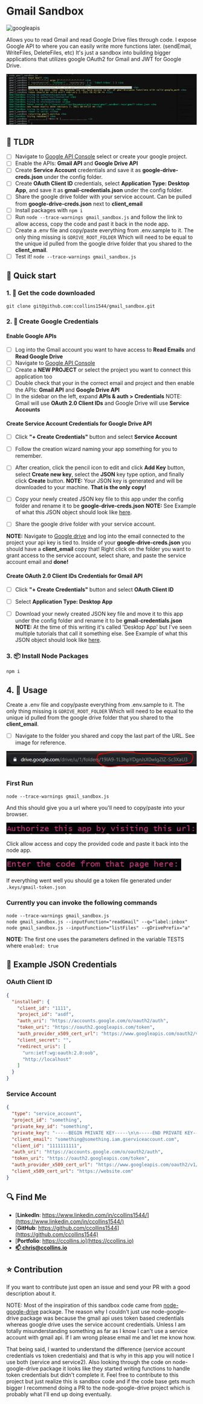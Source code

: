 # Gmail Sandbox

![googleapis](https://img.shields.io/node/v/googleapis?label=googleapis)

Allows you to read Gmail and read Google Drive files through code. I expose Google API to where you can easily write more functions later. (sendEmail, WriteFiles, DeleteFiles, etc) It's just a sandbox into building bigger applications that utilizes google OAuth2 for Gmail and JWT for Google Drive.

![Preview](assets/gmail-sandbox-preview.png)

## 🏃 TLDR

- [ ] Navigate to [Google API Console](https://console.developers.google.com/) select or create your google project.
- [ ] Enable the APIs: **Gmail API** and **Google Drive API**
- [ ] Create **Service Account** credentials and save it as **google-drive-creds.json** under the config folder.
- [ ] Create **OAuth Client ID** credentials, select **Application Type: Desktop App**, and save it as **gmail-credentials.json** under the config folder.
- [ ] Share the google drive folder with your service account. Can be pulled from **google-drive-creds.json** next to **client_email**
- [ ] Install packages with `npm i`
- [ ] Run `node --trace-warnings gmail_sandbox.js` and follow the link to allow access, copy the code and past it back in the node app.
- [ ] Create a .env file and copy/paste everything from .env.sample to it. The only thing missing is `GDRIVE_ROOT_FOLDER` Which will need to be equal to the unique id pulled from the google drive folder that you shared to the **client_email**.
- [ ] Test it! `node --trace-warnings gmail_sandbox.js`

## 🚀 Quick start

### 1. 💾 Get the code downloaded

```shell
git clone git@github.com:ccollins1544/gmail_sandbox.git

```

### 2. 📜 Create Google Credentials 

#### Enable Google APIs

- [ ] Log into the Gmail account you want to have access to **Read Emails** and **Read Google Drive**
- [ ] Navigate to [Google API Console](https://console.developers.google.com/)
- [ ] Create a **NEW PROJECT** or select the project you want to connect this application too
- [ ] Double check that your in the correct email and project and then enable the APIs: **Gmail API** and **Google Drive API**
- [ ] In the sidebar on the left, expand **APIs & auth > Credentials**
NOTE: Gmail will use **OAuth 2.0 Client IDs** and Google Drive will use **Service Accounts**

#### Create Service Account Credentials for Google Drive API

- [ ] Click **"+ Create Credentials"** button and select **Service Account**
- [ ] Follow the creation wizard naming your app something for you to remember.
- [ ] After creation, click the pencil icon to edit and click **Add Key** button, select **Create new key**, select the **JSON** key type option, and finally click **Create** button.
**NOTE:** Your JSON key is generated and will be downloaded to your machine. **That is the only copy!**

- [ ] Copy your newly created JSON key file to this app under the config folder and rename it to be **google-drive-creds.json**
**NOTE:** See Example of what this JSON object should look like [here](#oauth-client-id).

- [ ] Share the google drive folder with your service account.

**NOTE:** Navigate to [Google drive](https://drive.google.com/) and log into the email connected to the project your api key is tied to.
Inside of your **google-drive-creds.json** you should have a **client_email** copy that!
Right click on the folder you want to grant access to the service account, select share, and paste the service account email and **done!**

#### Create OAuth 2.0 Client IDs Credentials for Gmail API 

- [ ] Click **"+ Create Credentials"** button and select **OAuth Client ID**
- [ ] Select **Application Type: Desktop App**

- [ ] Download your newly created JSON key file and move it to this app under the config folder and rename it to be **gmail-credentials.json**
**NOTE:** At the time of this writing it's called 'Desktop App' but I've seen multiple tutorials that call it something else. See Example of what this JSON object should look like [here](#service-account).

### 3. 📦 Install Node Packages

```shell
npm i 
```

## 4. 🥑 Usage

Create a .env file and copy/paste everything from .env.sample to it. The only thing missing is `GDRIVE_ROOT_FOLDER` Which will need to be equal to the unique id pulled from the google drive folder that you shared to the **client_email**.

- [ ] Navigate to the folder you shared and copy the last part of the URL. See image for reference.

![Google Drive Folder](assets/GDRIVE_ROOT_FOLDER.png)

### First Run

```shell
node --trace-warnings gmail_sandbox.js
```

And this should give you a url where you'll need to copy/paste into your browser.

![authorize-this-app](assets/authorize-this-app.png)

Click allow access and copy the provided code and paste it back into the node app.

![enter-code](assets/enter-code.png)

If everything went well you should ge a token file generated under `.keys/gmail-token.json`

### Currently you can invoke the following commands

```shell
node --trace-warnings gmail_sandbox.js
node gmail_sandbox.js --inputFunction="readGmail" --q="label:inbox"
node gmail_sandbox.js --inputFunction="listFiles" --gDrivePrefix="a"
```

**NOTE:** The first one uses the parameters defined in the variable TESTS where `enabled: true`

## 📂 Example JSON Credentials

### OAuth Client ID

```JSON
{
  "installed": {
    "client_id": "1111",
    "project_id": "asdf",
    "auth_uri": "https://accounts.google.com/o/oauth2/auth",
    "token_uri": "https://oauth2.googleapis.com/token",
    "auth_provider_x509_cert_url": "https://www.googleapis.com/oauth2/v1/certs",
    "client_secret": "",
    "redirect_uris": [
      "urn:ietf:wg:oauth:2.0:oob",
      "http://localhost"
    ]
  }
}
```

### Service Account

```JSON
{
  "type": "service_account",
  "project_id": "something",
  "private_key_id": "something",
  "private_key": "-----BEGIN PRIVATE KEY-----\n\n-----END PRIVATE KEY-----\n",
  "client_email": "something@something.iam.gserviceaccount.com",
  "client_id": "1111111111",
  "auth_uri": "https://accounts.google.com/o/oauth2/auth",
  "token_uri": "https://oauth2.googleapis.com/token",
  "auth_provider_x509_cert_url": "https://www.googleapis.com/oauth2/v1/certs",
  "client_x509_cert_url": "https://website.com"
}
```

## 🔍 Find Me

- [**LinkedIn**: https://www.linkedin.com/in/ccollins1544/](https://www.linkedin.com/in/ccollins1544/)
- [**GitHub**: https://github.com/ccollins1544](https://github.com/ccollins1544)
- [**Portfolio**: https://ccollins.io](https://ccollins.io)
- [**📫 chris@ccollins.io**](mailto:chris@ccollins.io)

## ⭐ Contribution

If you want to contribute just open an issue and send your PR with a good description about it.

NOTE: Most of the inspiration of this sandbox code came from [node-google-drive](https://www.npmjs.com/package/node-google-drive) package. The reason why I couldn't just use node-google-drive package was because the gmail api uses token based credentials whereas google drive uses the service account credentials. Unless I am totally misunderstanding something as far as I know I can't use a service account with gmail api. If I am wrong please email me and let me know how.

That being said, I wanted to understand the difference (service account credentials vs token credentials) and that is why in this app you will notice I use both (service and service2). Also looking through the code on node-google-drive package it looks like they started writing functions to handle token credentials but didn't complete it. Feel free to contribute to this project but just realize this is sandbox code and if the code base gets much bigger I recommend doing a PR to the node-google-drive project which is probably what I'll end up doing eventually.
